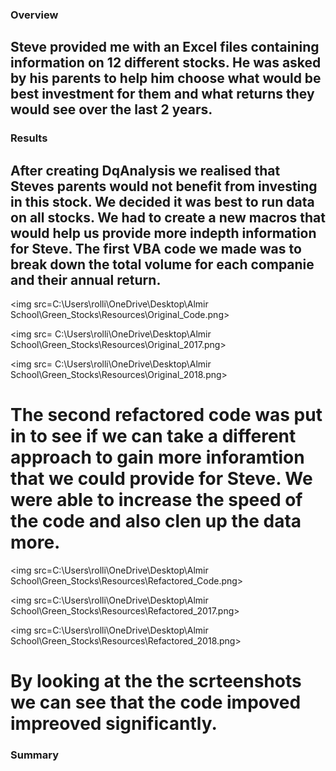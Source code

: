 ### Overview
## Steve provided me with an Excel files containing information on 12 different stocks. He was asked by his parents to help him choose what would be best investment for them and what returns they would see over the last 2 years. 


### Results
## After creating DqAnalysis we realised that Steves parents would not benefit from investing in this stock. We decided it was best to run data on all stocks. We had to create a new macros that would help us provide more indepth information for Steve. The first VBA code we made was to break down the total volume for each companie and their annual return. 

<img src=C:\Users\rolli\OneDrive\Desktop\Almir School\Green_Stocks\Resources\Original_Code.png>

<img src= C:\Users\rolli\OneDrive\Desktop\Almir School\Green_Stocks\Resources\Original_2017.png>

<img src= C:\Users\rolli\OneDrive\Desktop\Almir School\Green_Stocks\Resources\Original_2018.png>

# The second refactored code was put in to see if we can take a different approach to gain more inforamtion that we could provide for Steve. We were able to increase the speed of the code and also clen up the data more.
<img src=C:\Users\rolli\OneDrive\Desktop\Almir School\Green_Stocks\Resources\Refactored_Code.png>


<img src=C:\Users\rolli\OneDrive\Desktop\Almir School\Green_Stocks\Resources\Refactored_2017.png>

<img src=C:\Users\rolli\OneDrive\Desktop\Almir School\Green_Stocks\Resources\Refactored_2018.png>

# By looking at the the scrteenshots we can see that the code impoved impreoved significantly. 

### Summary 











